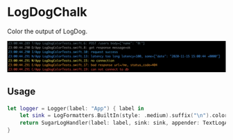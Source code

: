 # LogDogChalk

Color the output of LogDog.

![](demo.png)


## Usage

```swift
let logger = Logger(label: "App") { label in
    let sink = LogFormatters.BuiltIn(style: .medium).suffix("\n").color()
    return SugarLogHandler(label: label, sink: sink, appender: TextLogAppender.stdout)
}
```
